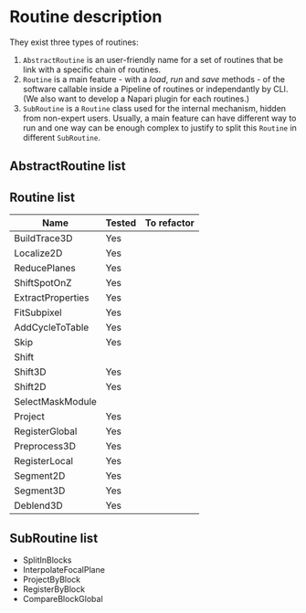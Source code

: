 # Routine description

They exist three types of routines:
1. `AbstractRoutine` is an user-friendly name for a set of routines that be link with a specific chain of routines.
2. `Routine` is a main feature - with a *load*, *run* and *save* methods - of the software callable inside a Pipeline of routines or independantly by CLI. (We also want to develop a Napari plugin for each routines.)
3. `SubRoutine` is a `Routine` class used for the internal mechanism, hidden from non-expert users. Usually, a main feature can have different way to run and one way can be enough complex to justify to split this `Routine` in different `SubRoutine`.

## AbstractRoutine list

## Routine list

| Name                 | Tested | To refactor    |
| -------------------- | ------ | -------------- |
| BuildTrace3D   | Yes    |    |
| Localize2D           | Yes    |                |
| ReducePlanes         | Yes    |                |
| ShiftSpotOnZ         | Yes    |                |
| ExtractProperties    | Yes    |                |
| FitSubpixel          | Yes    |                |
| AddCycleToTable      | Yes    |                |
| Skip           | Yes    |            |
| Shift          |        |                |
| Shift3D        | Yes    |         |
| Shift2D        | Yes    |         |
| SelectMaskModule     |        |                |
| Project        | Yes    |         |
| RegisterGlobal | Yes    |  |
| Preprocess3D         | Yes    |                |
| RegisterLocal        | Yes    |                |
| Segment2D            | Yes    |                |
| Segment3D            | Yes    |                |
| Deblend3D            | Yes    |                |




## SubRoutine list

- SplitInBlocks
- InterpolateFocalPlane
- ProjectByBlock
- RegisterByBlock
- CompareBlockGlobal

